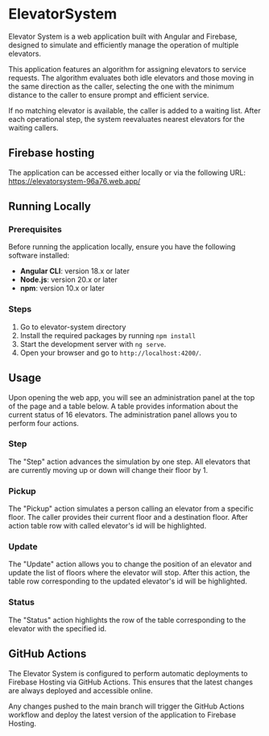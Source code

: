 # ElevatorSystem

Elevator System is a web application built with Angular and Firebase,
designed to simulate and efficiently manage the operation of multiple elevators.

This application features an algorithm for assigning elevators to service requests.
The algorithm evaluates both idle elevators and those moving in the same direction as the caller,
selecting the one with the minimum distance to the caller to ensure prompt and efficient service.

If no matching elevator is available, the caller is added to a waiting list.
After each operational step, the system reevaluates nearest elevators for the waiting callers.

## Firebase hosting

The application can be accessed either locally or via the following URL:
https://elevatorsystem-96a76.web.app/

## Running Locally

### Prerequisites

Before running the application locally, ensure you have the following software installed:

- **Angular CLI**: version 18.x or later
- **Node.js**: version 20.x or later
- **npm**: version 10.x or later

### Steps
1) Go to elevator-system directory
2) Install the required packages by running `npm install`
3) Start the development server with `ng serve`.
4) Open your browser and go to `http://localhost:4200/`.

## Usage

Upon opening the web app, you will see an administration panel at the top of the page
and a table below. A table provides information about the current status of 16 elevators.
The administration panel allows you to perform four actions.

### Step

The "Step" action advances the simulation by one step.
All elevators that are currently moving up or down will change their floor by 1.

### Pickup

The "Pickup" action simulates a person calling an elevator from a specific floor.
The caller provides their current floor and a destination floor.
After action table row with called elevator's id will be highlighted.

### Update

The "Update" action allows you to change the position of an elevator
and update the list of floors where the elevator will stop.
After this action, the table row corresponding to the updated elevator's id will be highlighted.

### Status

The "Status" action highlights the row of the table corresponding to the elevator with the specified id.

## GitHub Actions

The Elevator System is configured to perform automatic deployments to Firebase Hosting via GitHub Actions.
This ensures that the latest changes are always deployed and accessible online.

Any changes pushed to the main branch will trigger the GitHub Actions workflow and deploy the latest version of the application to Firebase Hosting.

